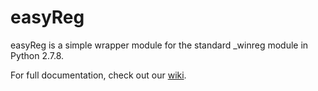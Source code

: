 easyReg
=======

easyReg is a simple wrapper module for the standard _winreg module in Python 2.7.8.

For full documentation, check out our [wiki](https://github.com/albinohat/easyReg/wiki). 
